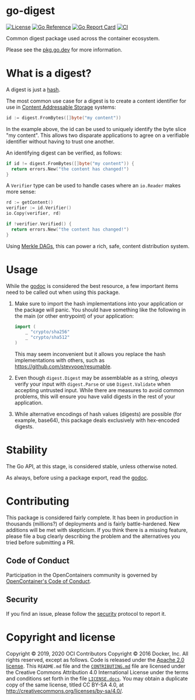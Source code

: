 # go-digest

[![License](https://img.shields.io/badge/License-Apache_2.0-blue.svg)](https://opensource.org/licenses/Apache-2.0)
[![Go Reference](https://pkg.go.dev/badge/opencontainers/go-digest)](https://pkg.go.dev/github.com/opencontainers/go-digest)
[![Go Report Card](https://goreportcard.com/badge/github.com/opencontainers/go-digest)](https://goreportcard.com/report/github.com/opencontainers/go-digest)
[![CI](https://github.com/opencontainers/go-digest/actions/workflows/test.yml/badge.svg)](https://github.com/opencontainers/go-digest/actions/workflows/test.yml)

Common digest package used across the container ecosystem.

Please see the [pkg.go.dev](https://pkg.go.dev/github.com/opencontainers/go-digest) for more information.

# What is a digest?

A digest is just a [hash](https://en.wikipedia.org/wiki/Hash_function).

The most common use case for a digest is to create a content identifier for use in [Content Addressable Storage](https://en.wikipedia.org/wiki/Content-addressable_storage) systems:

```go
id := digest.FromBytes([]byte("my content"))
```

In the example above, the id can be used to uniquely identify the byte slice "my content".
This allows two disparate applications to agree on a verifiable identifier without having to trust one another.

An identifying digest can be verified, as follows:

```go
if id != digest.FromBytes([]byte("my content")) {
  return errors.New("the content has changed!")
}
```

A `Verifier` type can be used to handle cases where an `io.Reader` makes more sense:

```go
rd := getContent()
verifier := id.Verifier()
io.Copy(verifier, rd)

if !verifier.Verified() {
  return errors.New("the content has changed!")
}
```

Using [Merkle DAGs](https://en.wikipedia.org/wiki/Merkle_tree), this can power a rich, safe, content distribution system.

# Usage

While the [godoc](https://godoc.org/github.com/opencontainers/go-digest) is considered the best resource, a few important items need to be called out when using this package.

1. Make sure to import the hash implementations into your application or the package will panic.
    You should have something like the following in the main (or other entrypoint) of your application:
   
    ```go
    import (
        _ "crypto/sha256"
        _ "crypto/sha512"
    )
    ```
    This may seem inconvenient but it allows you replace the hash 
    implementations with others, such as https://github.com/stevvooe/resumable.
 
2. Even though `digest.Digest` may be assemblable as a string, _always_ verify your input with `digest.Parse` or use `Digest.Validate` when accepting untrusted input.
    While there are measures to avoid common problems, this will ensure you have valid digests in the rest of your application.

3. While alternative encodings of hash values (digests) are possible (for example, base64), this package deals exclusively with hex-encoded digests.

# Stability

The Go API, at this stage, is considered stable, unless otherwise noted.

As always, before using a package export, read the [godoc](https://godoc.org/github.com/opencontainers/go-digest).

# Contributing

This package is considered fairly complete.
It has been in production in thousands (millions?) of deployments and is fairly battle-hardened.
New additions will be met with skepticism.
If you think there is a missing feature, please file a bug clearly describing the problem and the alternatives you tried before submitting a PR.

## Code of Conduct

Participation in the OpenContainers community is governed by [OpenContainer's Code of Conduct][code-of-conduct].

## Security

If you find an issue, please follow the [security][security] protocol to report it.

# Copyright and license

Copyright © 2019, 2020 OCI Contributors
Copyright © 2016 Docker, Inc.
All rights reserved, except as follows.
Code is released under the [Apache 2.0 license](LICENSE).
This `README.md` file and the [`CONTRIBUTING.md`](CONTRIBUTING.md) file are licensed under the Creative Commons Attribution 4.0 International License under the terms and conditions set forth in the file [`LICENSE.docs`](LICENSE.docs).
You may obtain a duplicate copy of the same license, titled CC BY-SA 4.0, at http://creativecommons.org/licenses/by-sa/4.0/.

[security]: https://github.com/opencontainers/org/blob/master/security
[code-of-conduct]: https://github.com/opencontainers/org/blob/master/CODE_OF_CONDUCT.md
